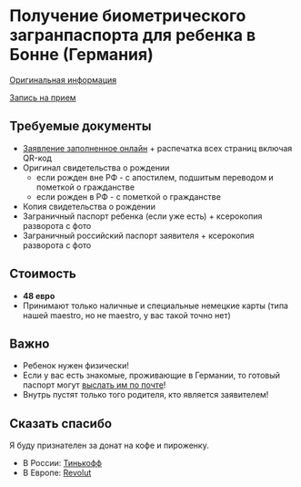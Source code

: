 # Получение биометрического загранпаспорта для ребенка в Бонне (Германия)

[Оригинальная информация](https://bonn.mid.ru/ru/consular-services/services/pass/oformlenie_pasporta_rebyenku_do_18_let/)

[Запись на прием](https://q.midpass.ru/)

## Требуемые документы

* [Заявление заполненное онлайн](https://zp.midpass.ru/) + распечатка всех страниц включая QR-код
* Оригинал свидетельства о рождении
  * если рожден вне РФ - с апостилем, подшитым переводом и пометкой о гражданстве
  * если рожден в РФ - с пометкой о гражданстве 
* Копия свидетельства о рождении
* Заграничный паспорт ребенка (если уже есть) + ксерокопия разворота с фото
* Заграничный российский паспорт заявителя + ксерокопия разворота с фото

## Стоимость

* **48 евро**
* Принимают только наличные и специальные немецкие карты (типа нашей maestro, но не maestro, у вас такой точно нет) 

## Важно

* Ребенок нужен физически!
* Если у вас есть знакомые, проживающие в Германии, то готовый паспорт могут [выслать им по почте](https://bonn.mid.ru/ru/consular-services/services/pass/per_post/)!
* Внутрь пустят только того родителя, кто является заявителем!

## Сказать спасибо

Я буду признателен за донат на кофе и пироженку.

* В России: [Тинькофф](https://www.tbank.ru/cf/8KsxuxtnBwm)
* В Европе: [Revolut](https://revolut.me/spbmax)
